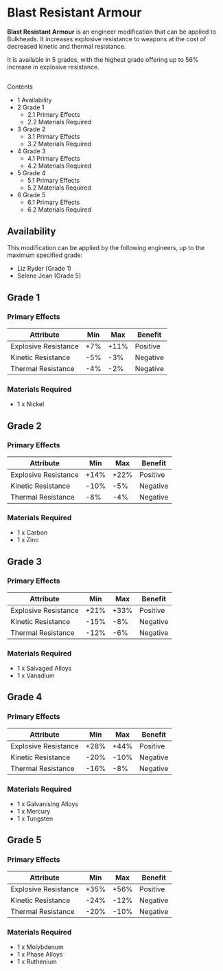 # Blast Resistant Armour
**Blast Resistant Armour** is an engineer modification that can be applied to Bulkheads. It increases explosive resistance to weapons at the cost of decreased kinetic and thermal resistance.

It is available in 5 grades, with the highest grade offering up to 56% increase in explosive resistance.

## 

Contents

- 1 Availability
- 2 Grade 1
    - 2.1 Primary Effects
    - 2.2 Materials Required
- 3 Grade 2
    - 3.1 Primary Effects
    - 3.2 Materials Required
- 4 Grade 3
    - 4.1 Primary Effects
    - 4.2 Materials Required
- 5 Grade 4
    - 5.1 Primary Effects
    - 5.2 Materials Required
- 6 Grade 5
    - 6.1 Primary Effects
    - 6.2 Materials Required

## Availability

This modification can be applied by the following engineers, up to the maximum specified grade:

- Liz Ryder (Grade 1)
- Selene Jean (Grade 5)

## Grade 1

### Primary Effects

| Attribute | Min | Max | Benefit |
| --- | --- | --- | --- |
| Explosive Resistance | +7% | +11% | Positive |
| Kinetic Resistance | -5% | -3% | Negative |
| Thermal Resistance | -4% | -2% | Negative |

### Materials Required

- 1 x Nickel

## Grade 2

### Primary Effects

| Attribute | Min | Max | Benefit |
| --- | --- | --- | --- |
| Explosive Resistance | +14% | +22% | Positive |
| Kinetic Resistance | -10% | -5% | Negative |
| Thermal Resistance | -8% | -4% | Negative |

### Materials Required

- 1 x Carbon
- 1 x Zinc

## Grade 3

### Primary Effects

| Attribute | Min | Max | Benefit |
| --- | --- | --- | --- |
| Explosive Resistance | +21% | +33% | Positive |
| Kinetic Resistance | -15% | -8% | Negative |
| Thermal Resistance | -12% | -6% | Negative |

### Materials Required

- 1 x Salvaged Alloys
- 1 x Vanadium

## Grade 4

### Primary Effects

| Attribute | Min | Max | Benefit |
| --- | --- | --- | --- |
| Explosive Resistance | +28% | +44% | Positive |
| Kinetic Resistance | -20% | -10% | Negative |
| Thermal Resistance | -16% | -8% | Negative |

### Materials Required

- 1 x Galvanising Alloys
- 1 x Mercury
- 1 x Tungsten

## Grade 5

### Primary Effects

| Attribute | Min | Max | Benefit |
| --- | --- | --- | --- |
| Explosive Resistance | +35% | +56% | Positive |
| Kinetic Resistance | -24% | -12% | Negative |
| Thermal Resistance | -20% | -10% | Negative |

### Materials Required

- 1 x Molybdenum
- 1 x Phase Alloys
- 1 x Ruthenium
